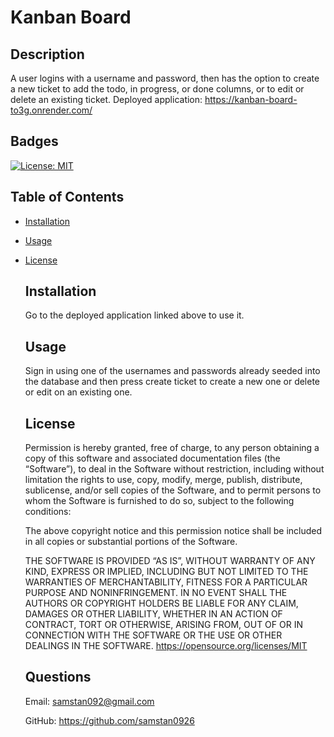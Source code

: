# Kanban Board
  ## Description
  A user logins with a username and password, then has the option to create a new ticket to add the todo, in progress, or done columns, or to edit or delete an existing ticket.
  Deployed application: https://kanban-board-to3g.onrender.com/
  ## Badges
  [![License: MIT](https://img.shields.io/badge/License-MIT-yellow.svg)](https://opensource.org/licenses/MIT)
  ## Table of Contents
- [Installation](#installation)
- [Usage](#usage)
- [License](#license)
  

  ## Installation
  Go to the deployed application linked above to use it.
  ## Usage
  Sign in using one of the usernames and passwords already seeded into the database and then press create ticket to create a new one or delete or edit on an existing one.
  ## License
  
    Permission is hereby granted, free of charge, to any person obtaining a copy of this software and associated documentation files (the “Software”), 
    to deal in the Software without restriction, including without limitation the rights to use, copy, modify, merge, publish, distribute, sublicense, 
    and/or sell copies of the Software, and to permit persons to whom the Software is furnished to do so, subject to the following conditions:

    The above copyright notice and this permission notice shall be included in all copies or substantial portions of the Software.

    THE SOFTWARE IS PROVIDED “AS IS”, WITHOUT WARRANTY OF ANY KIND, EXPRESS OR IMPLIED, INCLUDING BUT NOT LIMITED TO THE WARRANTIES OF MERCHANTABILITY, 
    FITNESS FOR A PARTICULAR PURPOSE AND NONINFRINGEMENT. IN NO EVENT SHALL THE AUTHORS OR COPYRIGHT HOLDERS BE LIABLE FOR ANY CLAIM, DAMAGES OR OTHER LIABILITY, 
    WHETHER IN AN ACTION OF CONTRACT, TORT OR OTHERWISE, ARISING FROM, OUT OF OR IN CONNECTION WITH THE SOFTWARE OR THE USE OR OTHER DEALINGS IN THE SOFTWARE.
  https://opensource.org/licenses/MIT
  
  ## Questions

  Email: samstan092@gmail.com

  GitHub: https://github.com/samstan0926
  